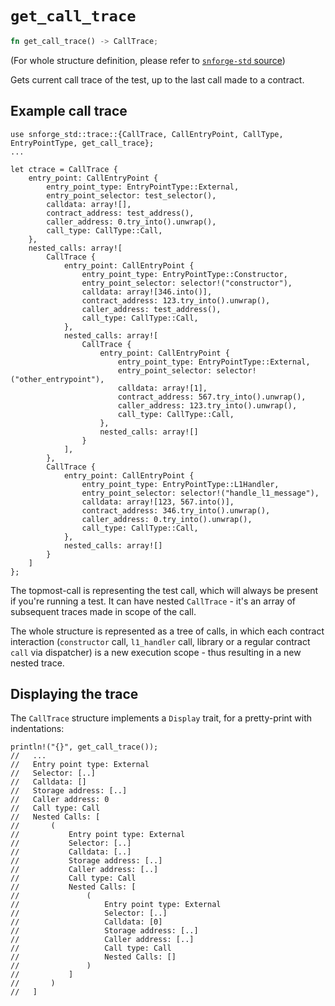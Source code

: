 # `get_call_trace`

```rust
fn get_call_trace() -> CallTrace;
```

(For whole structure definition, please refer to [`snforge-std` source](https://github.com/foundry-rs/starknet-foundry/tree/v0.16.0/snforge_std))

Gets current call trace of the test, up to the last call made to a contract.

## Example call trace
```cairo
use snforge_std::trace::{CallTrace, CallEntryPoint, CallType, EntryPointType, get_call_trace};
...

let ctrace = CallTrace {
    entry_point: CallEntryPoint {
        entry_point_type: EntryPointType::External,
        entry_point_selector: test_selector(),
        calldata: array![],
        contract_address: test_address(),
        caller_address: 0.try_into().unwrap(),
        call_type: CallType::Call,
    },
    nested_calls: array![
        CallTrace {
            entry_point: CallEntryPoint {
                entry_point_type: EntryPointType::Constructor,
                entry_point_selector: selector!("constructor"),
                calldata: array![346.into()],
                contract_address: 123.try_into().unwrap(),
                caller_address: test_address(),
                call_type: CallType::Call,
            },
            nested_calls: array![
                CallTrace {
                    entry_point: CallEntryPoint {
                        entry_point_type: EntryPointType::External,
                        entry_point_selector: selector!("other_entrypoint"),
                        calldata: array![1],
                        contract_address: 567.try_into().unwrap(),
                        caller_address: 123.try_into().unwrap(),
                        call_type: CallType::Call,
                    },
                    nested_calls: array![]
                }
            ],
        },
        CallTrace {
            entry_point: CallEntryPoint {
                entry_point_type: EntryPointType::L1Handler,
                entry_point_selector: selector!("handle_l1_message"),
                calldata: array![123, 567.into()],
                contract_address: 346.try_into().unwrap(),
                caller_address: 0.try_into().unwrap(),
                call_type: CallType::Call,
            },
            nested_calls: array![]
        }
    ]
};
```

The topmost-call is representing the test call, which will always be present if you're running a test.
It can have nested `CallTrace` - it's an array of subsequent traces made in scope of the call.

The whole structure is represented as a tree of calls, in which each contract interaction (`constructor` call, `l1_handler` call, library or a regular contract `call` via dispatcher) is a new execution scope - thus resulting in a new nested trace.

## Displaying the trace

The `CallTrace` structure implements a `Display` trait, for a pretty-print with indentations:

```cairo
println!("{}", get_call_trace());
//   ...
//   Entry point type: External
//   Selector: [..]
//   Calldata: []
//   Storage address: [..]
//   Caller address: 0
//   Call type: Call
//   Nested Calls: [
//       (
//           Entry point type: External
//           Selector: [..]
//           Calldata: [..]
//           Storage address: [..]
//           Caller address: [..]
//           Call type: Call
//           Nested Calls: [
//               (
//                   Entry point type: External
//                   Selector: [..]
//                   Calldata: [0]
//                   Storage address: [..]
//                   Caller address: [..]
//                   Call type: Call
//                   Nested Calls: []
//               )
//           ]
//       )
//   ]
```